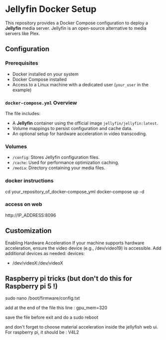 # Jellyfin Docker Setup

This repository provides a Docker Compose configuration to deploy a **Jellyfin** media server. Jellyfin is an open-source alternative to media servers like Plex.

## Configuration

### Prerequisites
- Docker installed on your system
- Docker Compose installed
- Access to a Linux machine with a dedicated user (`your_user` in the example)

### `docker-compose.yml` Overview

The file includes:
- A **Jellyfin** container using the official image `jellyfin/jellyfin:latest`.
- Volume mappings to persist configuration and cache data.
- An optional setup for hardware acceleration in video transcoding.

### Volumes
- `/config`: Stores Jellyfin configuration files.
- `/cache`: Used for performance optimization caching.
- `/media`: Directory containing your media files.

### docker instructions
cd your_repository_of_docker-compose_yml
docker-compose up -d

### access on web
http://IP_ADDRESS:8096

## Customization
Enabling Hardware Acceleration
If your machine supports hardware acceleration, ensure the video device (e.g., /dev/video19) is accessible.
Add additional devices as needed:
devices:
  - /dev/videoX:/dev/videoX

## Raspberry pi tricks (but don't do this for Raspberry pi 5 !)
sudo nano /boot/firmware/config.txt

add at the end of the file this line : gpu_mem=320

save the file before exit and do a sudo reboot 

and don't forget to choose material acceleration inside the jellyfish web ui.
For raspberry pi, it should be : V4L2